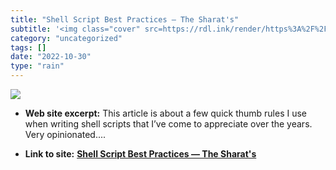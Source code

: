```yaml
---
title: "Shell Script Best Practices — The Sharat's"
subtitle: '<img class="cover" src=https://rdl.ink/render/https%3A%2F%2Fsharats.me%2Fposts%2Fshell-script-best-p...'
category: "uncategorized"
tags: []
date: "2022-10-30"
type: "rain"
---
```

<img class="cover" src=https://rdl.ink/render/https%3A%2F%2Fsharats.me%2Fposts%2Fshell-script-best-practices%2F>



* **Web site excerpt:** This article is about a few quick thumb rules I use when writing shell scripts that I’ve come to appreciate over the years. Very opinionated....

* **Link to site:** **[Shell Script Best Practices — The Sharat's](https://sharats.me/posts/shell-script-best-practices/)**